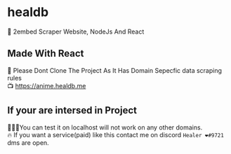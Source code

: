 # healdb
🧯 2embed Scraper Website, NodeJs And React

## Made With React
🚒 Please Dont Clone The Project As It Has Domain Sepecfic data scraping rules \
📺 https://anime.healdb.me

## If your are intersed in Project
🧑🏻‍🚒You can test it on localhost will not work on any other domains. \
🔥 If you want a service(paid) like this contact me on discord `Healer ❤#9721` dms are open.
